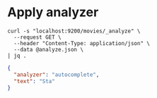 # Apply analyzer

```shell
curl -s "localhost:9200/movies/_analyze" \
  --request GET \
  --header "Content-Type: application/json" \
  --data @analyze.json \
| jq .
```

```json
{
  "analyzer": "autocomplete",
  "text": "Sta"
}
```
